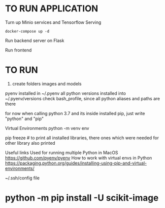 # TO RUN APPLICATION

Turn up Minio services and Tensorflow Serving
```
docker-compose up -d
```

Run backend server on Flask

Run frontend



# TO RUN

1. create folders images and models


pyenv installed in ~/.pyenv
all python versions installed into ~/.pyenv/versions
check bash_profile, since all python aliases and paths are there

for now when calling python 3.7 and its inside installed pip, just write "python" and "pip"

Virtual Environments
python -m venv env

pip freeze # to print all installed libraries, there ones which were needed for other library also printed


Useful links
Used for running multiple Python in MacOS https://github.com/pyenv/pyenv
How to work with virtual envs in Python https://packaging.python.org/guides/installing-using-pip-and-virtual-environments/

 ~/.ssh/config file

# python -m pip install -U scikit-image

